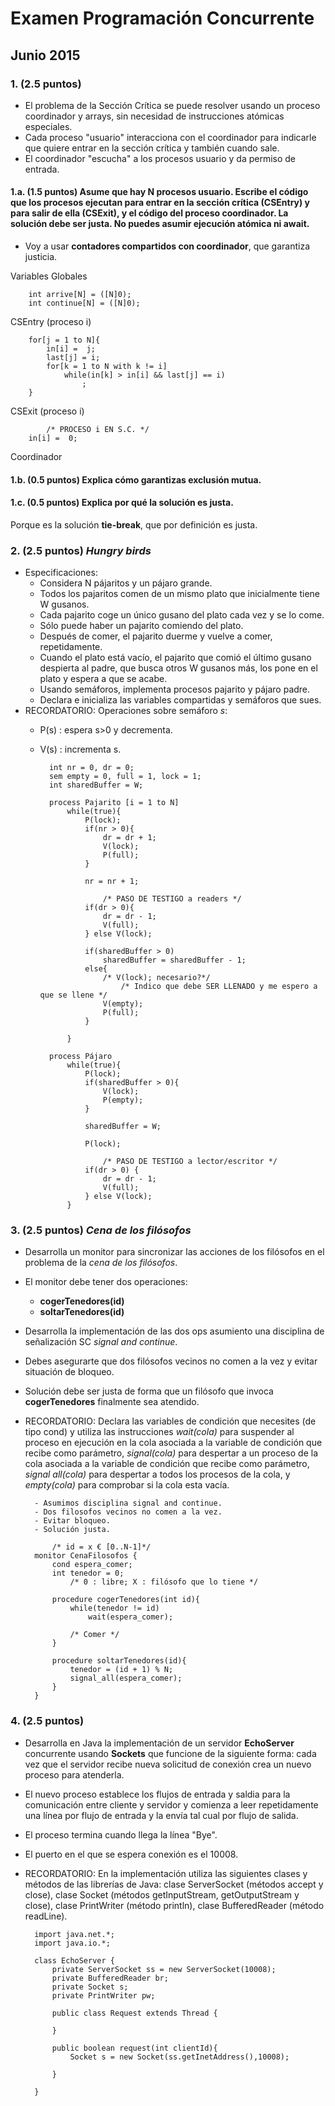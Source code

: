 # Examen Programación Concurrente 
## Junio 2015

### 1. (2.5 puntos)
- El problema de la Sección Crítica se puede resolver usando un proceso coordinador y arrays, sin necesidad de instrucciones atómicas especiales. 
- Cada proceso "usuario" interacciona con el coordinador para indicarle que quiere entrar en la sección crítica y también cuando sale. 
- El coordinador "escucha" a los procesos usuario y da permiso de entrada.

#### 1.a. (1.5 puntos) Asume que hay N procesos usuario. Escribe el código que los procesos ejecutan para entrar en la sección crítica (**CSEntry**) y para salir de ella (**CSExit**), y el código del proceso coordinador. **La solución debe ser justa**. No puedes asumir ejecución atómica ni **await**.
- Voy a usar **contadores compartidos con coordinador**, que garantiza justicia.

Variables Globales

        int arrive[N] = ([N]0);
        int continue[N] = ([N]0);

CSEntry (proceso i)
    
        for[j = 1 to N]{
            in[i] =  j;
            last[j] = i;
            for[k = 1 to N with k != i]
                while(in[k] > in[i] && last[j] == i)
                    ;
        }

CSExit (proceso i)
        
            /* PROCESO i EN S.C. */
        in[i] =  0;

Coordinador


#### 1.b. (0.5 puntos) Explica cómo garantizas exclusión mutua.

#### 1.c. (0.5 puntos) Explica por qué la solución es justa.
Porque es la solución **tie-break**, que por definición es justa.

### 2. (2.5 puntos) *Hungry birds*
- Especificaciones:
    - Considera N pájaritos y un pájaro grande. 
    - Todos los pajaritos comen de un mismo plato que inicialmente tiene W gusanos.
    - Cada pajarito coge un único gusano del plato cada vez y se lo come.
    - Sólo puede haber un pajarito comiendo del plato.
    - Después de comer, el pajarito duerme y vuelve a comer, repetidamente.
    - Cuando el plato está vacío, el pajarito que comió el último gusano despierta al padre, que busca otros W gusanos más, los pone en el plato y espera a que se acabe.
    - Usando semáforos, implementa procesos pajarito y pájaro padre.
    - Declara e inicializa las variables compartidas y semáforos que sues.
- RECORDATORIO: Operaciones sobre semáforo *s*:
    - P(s) : espera s>0 y decrementa.
    - V(s) : incrementa s.

            int nr = 0, dr = 0;
            sem empty = 0, full = 1, lock = 1;
            int sharedBuffer = W;
            
            process Pajarito [i = 1 to N] 
                while(true){
                    P(lock);
                    if(nr > 0){
                        dr = dr + 1;
                        V(lock);
                        P(full);
                    }
                    
                    nr = nr + 1;
                    
                        /* PASO DE TESTIGO a readers */
                    if(dr > 0){
                        dr = dr - 1;
                        V(full);
                    } else V(lock);
                    
                    if(sharedBuffer > 0)
                        sharedBuffer = sharedBuffer - 1;
                    else{
                        /* V(lock); necesario?*/
                            /* Indico que debe SER LLENADO y me espero a que se llene */
                        V(empty);
                        P(full);
                    }
                    
                }
            
            process Pájaro 
                while(true){
                    P(lock);
                    if(sharedBuffer > 0){
                        V(lock);
                        P(empty);
                    }
                    
                    sharedBuffer = W;
                    
                    P(lock);
                    
                        /* PASO DE TESTIGO a lector/escritor */
                    if(dr > 0) {
                        dr = dr - 1;
                        V(full);
                    } else V(lock);
                }

### 3. (2.5 puntos) *Cena de los filósofos*
- Desarrolla un monitor para sincronizar las acciones de los filósofos en el problema de la *cena de los filósofos*. 
- El monitor debe tener dos operaciones:
    - **cogerTenedores(id)**
    - **soltarTenedores(id)**
- Desarrolla la implementación de las dos ops asumiento una disciplina de señalización SC *signal and continue*. 
- Debes asegurarte que dos filósofos vecinos no comen a la vez y evitar situación de bloqueo.
- Solución debe ser justa de forma que un filósofo que invoca **cogerTenedores** finalmente sea atendido.
- RECORDATORIO: Declara las variables de condición que necesites (de tipo cond) y utiliza las instrucciones *wait(cola)* para suspender al proceso en ejecución en la cola asociada a la variable de condición que recibe como parámetro, *signal(cola)* para despertar a un proceso de la cola asociada a la variable de condición que recibe como parámetro, *signal all(cola)* para despertar a todos los procesos de la cola, y *empty(cola)* para comprobar si la cola esta vacía.

		- Asumimos disciplina signal and continue.
		- Dos filosofos vecinos no comen a la vez.
		- Evitar bloqueo.
		- Solución justa.

			/* id = x € [0..N-1]*/
		monitor CenaFilosofos {
			cond espera_comer;
			int tenedor = 0;	
				/* 0 : libre; X : filósofo que lo tiene */

			procedure cogerTenedores(int id){
				while(tenedor != id)
					wait(espera_comer);	

				/* Comer */
			}

			procedure soltarTenedores(id){
				tenedor = (id + 1) % N;
				signal_all(espera_comer);
			}
		}
        


### 4. (2.5 puntos)
- Desarrolla en Java la implementación de un servidor **EchoServer** concurrente usando **Sockets** que funcione de la siguiente forma: cada vez que el servidor recibe nueva solicitud de conexión crea un nuevo proceso para atenderla.
- El nuevo proceso establece los flujos de entrada y saldia para la comunicación entre cliente y servidor y comienza a leer repetidamente una línea por flujo de entrada y la envía tal cual por flujo de salida.
- El proceso termina cuando llega la línea "Bye".
- El puerto en el que se espera conexión es el 10008.
- RECORDATORIO: En la implementación utiliza las siguientes clases y métodos de las librerías de Java: clase ServerSocket (métodos accept y close), clase Socket (métodos getInputStream, getOutputStream y close), clase PrintWriter (método println), clase BufferedReader (método readLine).

        import java.net.*;
        import java.io.*;
        
        class EchoServer {
            private ServerSocket ss = new ServerSocket(10008);
            private BufferedReader br;
            private Socket s;
            private PrintWriter pw;
			
			public class Request extends Thread {
			
			}
			
			public boolean request(int clientId){
				Socket s = new Socket(ss.getInetAddress(),10008);
				
			}
			
        }